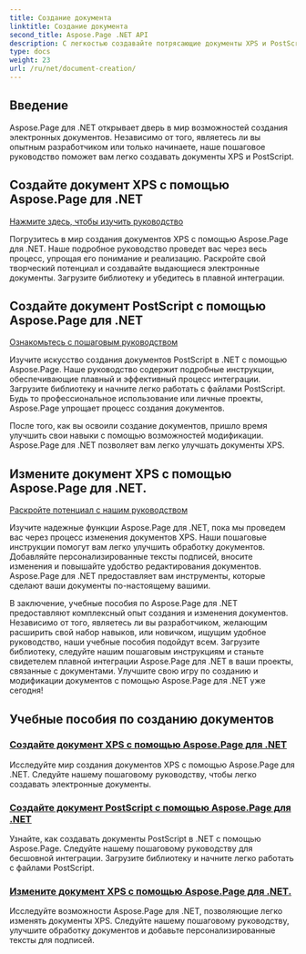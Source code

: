 ```yaml
---
title: Создание документа
linktitle: Создание документа
second_title: Aspose.Page .NET API
description: С легкостью создавайте потрясающие документы XPS и PostScript с помощью Aspose.Page для .NET. Изучите руководства по созданию и изменению документов для обеспечения плавной интеграции.
type: docs
weight: 23
url: /ru/net/document-creation/
---
```

## Введение

Aspose.Page для .NET открывает дверь в мир возможностей создания электронных документов. Независимо от того, являетесь ли вы опытным разработчиком или только начинаете, наше пошаговое руководство поможет вам легко создавать документы XPS и PostScript.

## Создайте документ XPS с помощью Aspose.Page для .NET
[Нажмите здесь, чтобы изучить руководство](./create-xps-document/)

Погрузитесь в мир создания документов XPS с помощью Aspose.Page для .NET. Наше подробное руководство проведет вас через весь процесс, упрощая его понимание и реализацию. Раскройте свой творческий потенциал и создавайте выдающиеся электронные документы. Загрузите библиотеку и убедитесь в плавной интеграции.

## Создайте документ PostScript с помощью Aspose.Page для .NET
[Ознакомьтесь с пошаговым руководством](./create-postscript-document/)

Изучите искусство создания документов PostScript в .NET с помощью Aspose.Page. Наше руководство содержит подробные инструкции, обеспечивающие плавный и эффективный процесс интеграции. Загрузите библиотеку и начните легко работать с файлами PostScript. Будь то профессиональное использование или личные проекты, Aspose.Page упрощает процесс создания документов.

После того, как вы освоили создание документов, пришло время улучшить свои навыки с помощью возможностей модификации. Aspose.Page для .NET позволяет вам легко улучшать документы XPS.

## Измените документ XPS с помощью Aspose.Page для .NET.
[Раскройте потенциал с нашим руководством](./modify-xps-document/)

Изучите надежные функции Aspose.Page для .NET, пока мы проведем вас через процесс изменения документов XPS. Наши пошаговые инструкции помогут вам легко улучшить обработку документов. Добавляйте персонализированные тексты подписей, вносите изменения и повышайте удобство редактирования документов. Aspose.Page для .NET предоставляет вам инструменты, которые сделают ваши документы по-настоящему вашими.

В заключение, учебные пособия по Aspose.Page для .NET предоставляют комплексный опыт создания и изменения документов. Независимо от того, являетесь ли вы разработчиком, желающим расширить свой набор навыков, или новичком, ищущим удобное руководство, наши учебные пособия подойдут всем. Загрузите библиотеку, следуйте нашим пошаговым инструкциям и станьте свидетелем плавной интеграции Aspose.Page для .NET в ваши проекты, связанные с документами. Улучшите свою игру по созданию и модификации документов с помощью Aspose.Page для .NET уже сегодня!
## Учебные пособия по созданию документов
### [Создайте документ XPS с помощью Aspose.Page для .NET](./create-xps-document/)
Исследуйте мир создания документов XPS с помощью Aspose.Page для .NET. Следуйте нашему пошаговому руководству, чтобы легко создавать электронные документы.
### [Создайте документ PostScript с помощью Aspose.Page для .NET](./create-postscript-document/)
Узнайте, как создавать документы PostScript в .NET с помощью Aspose.Page. Следуйте нашему пошаговому руководству для бесшовной интеграции. Загрузите библиотеку и начните легко работать с файлами PostScript.
### [Измените документ XPS с помощью Aspose.Page для .NET.](./modify-xps-document/)
Исследуйте возможности Aspose.Page для .NET, позволяющие легко изменять документы XPS. Следуйте нашему пошаговому руководству, улучшите обработку документов и добавьте персонализированные тексты для подписей.